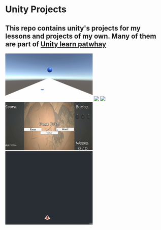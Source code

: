 # Unity Projects
 
## This repo contains unity's projects for my lessons and projects of my own. Many of them are part of [Unity learn patwhay][1]

<img src="Unit 2/Gifs for git/gameplay.gif" width="275"/> <img src="Unit 3/Gifs for Git/gameplay.gif" width="275"/> <img src="Unit 4/Gifs for Git/gameplay.gif" width="275"/> <img src="Unit 5/Gifs for Git/gameplay.gif" width="275"/> <img src="Shoot-emUp/Gifs for Git/Demo1.gif" width="275"/>
 

[1]: https://learn.unity.com/
